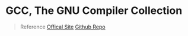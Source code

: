# GCC, The  GNU Compiler Collection

> Reference
[Offical Site](https://gcc.gnu.org/)
[Github Repo](https://github.com/gcc-mirror/gcc)

